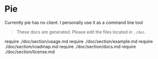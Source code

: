 # Pie

Currently pie has no client. I personally use it as a command line tool

> These docs are generated. Please edit the files located in `./doc`.

require ./doc/section/usage.md
require ./doc/section/example.md
require ./doc/section/roadmap.md
require ./doc/section/docs.md
require ./doc/section/license.md
